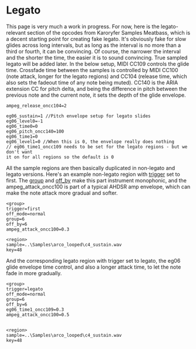 ---
---
# Legato

This page is very much a work in progress. For now, here is the legato-relevant
section of the opcodes from Karoryfer Samples Meatbass, which is a decent
starting point for creating fake legato. It's obviously fake for slow glides
across long intervals, but as long as the interval is no more than a third or
fourth, it can be convincing. Of course, the narrower the interval and the
shorter the time, the easier it is to sound convincing. True sampled legato will
be added later. In the below setup, MIDI CC109 controls the glide time.
Crossfade time between the samples is controlled by MIDI CC100 (note attack,
longer for the legato regions) and CC104 (release time, which also sets the
fadeout time of any note being muted). CC140 is the ARIA extension CC for pitch
delta, and being the difference in pitch between the previous note and the
current note, it sets the depth of the glide envelope.

```
ampeg_release_oncc104=2

eg06_sustain=1 //Pitch envelope setup for legato slides
eg06_level0=-1
eg06_time0=0
eg06_pitch_oncc140=100
eg06_time1=0
eg06_level1=0 //When this is 0, the envelope really does nothing
// eg06_time1_oncc109 needs to be set for the legato regions - but we don't want
it on for all regions so the default is 0
```

All the sample regions are then basically duplicated in non-legato and legato
versions. Here's an example non-legato region with [trigger]()
set to first. The [group]() and [off_by]() make this part instrument monophonic,
and the ampeg_attack_oncc100 is part of a typical AHDSR amp envelope, which can
make the note attack more gradual and softer.

```
<group>
trigger=first
off_mode=normal
group=6
off_by=6
ampeg_attack_oncc100=0.3

<region>
sample=..\Samples\arco_looped\c4_sustain.wav
key=48
```

And the corresponding legato region with trigger set to legato, the eg06 glide
envelope time control, and also a longer attack time, to let the note fade in
more gradually.

```
<group>
trigger=legato
off_mode=normal
group=6
off_by=6
eg06_time1_oncc109=0.3
ampeg_attack_oncc100=0.5


<region>
sample=..\Samples\arco_looped\c4_sustain.wav
key=48
```
